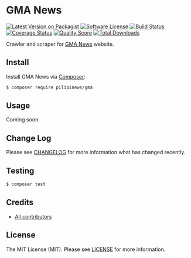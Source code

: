 # GMA News

[![Latest Version on Packagist][ico-version]][link-packagist]
[![Software License][ico-license]][link-license]
[![Build Status][ico-travis]][link-travis]
[![Coverage Status][ico-scrutinizer]][link-scrutinizer]
[![Quality Score][ico-code-quality]][link-code-quality]
[![Total Downloads][ico-downloads]][link-downloads]

Crawler and scraper for [GMA News](http://www.gmanetwork.com/news/) website.

## Install

Install GMA News via [Composer](https://getcomposer.org):

``` bash
$ composer require pilipinews/gma
```

## Usage

Coming soon.

## Change Log

Please see [CHANGELOG][link-changelog] for more information what has changed recently.

## Testing

``` bash
$ composer test
```

## Credits

- [All contributors][link-contributors]

## License

The MIT License (MIT). Please see [LICENSE][link-license] for more information.

[ico-version]: https://img.shields.io/packagist/v/pilipinews/gma.svg?style=flat-square
[ico-license]: https://img.shields.io/badge/license-MIT-brightgreen.svg?style=flat-square
[ico-travis]: https://img.shields.io/travis/pilipinews/gma/master.svg?style=flat-square
[ico-scrutinizer]: https://img.shields.io/scrutinizer/coverage/g/pilipinews/gma.svg?style=flat-square
[ico-code-quality]: https://img.shields.io/scrutinizer/g/pilipinews/gma.svg?style=flat-square
[ico-downloads]: https://img.shields.io/packagist/dt/pilipinews/gma.svg?style=flat-square

[link-changelog]: https://github.com/pilipinews/gma/blob/master/CHANGELOG.md
[link-code-quality]: https://scrutinizer-ci.com/g/pilipinews/gma
[link-contributors]: https://github.com/pilipinews/gma/contributors
[link-downloads]: https://packagist.org/packages/pilipinews/gma
[link-license]: https://github.com/pilipinews/gma/blob/master/LICENSE.md
[link-packagist]: https://packagist.org/packages/pilipinews/gma
[link-scrutinizer]: https://scrutinizer-ci.com/g/pilipinews/gma/code-structure
[link-travis]: https://travis-ci.org/pilipinews/gma